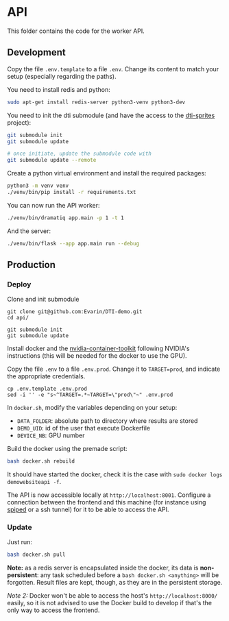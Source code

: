 # API

This folder contains the code for the worker API.

## Development

Copy the file `.env.template` to a file `.env`. Change its content to match your setup (especially regarding the paths).

You need to install redis and python:

```bash
sudo apt-get install redis-server python3-venv python3-dev
```

[//]: # (Configure Redis)
[//]: # (```bash)
[//]: # (# Find config file)
[//]: # (sudo find / -name redis.)
[//]: # (vi <path/to/redis.conf>)
[//]: # (```)
[//]: # (Find &#40;`/` command then type `requirepass`&#41; and modify directive &#40;uncomment and set password&#41;:)
[//]: # (```bash)
[//]: # (requirepass <redis_password>)
[//]: # (```)

You need to init the dti submodule (and have the access to the [dti-sprites](https://github.com/sonatbaltaci/dti-sprites) project):

```bash
git submodule init
git submodule update

# once initiate, update the submodule code with
git submodule update --remote
```

Create a python virtual environment and install the required packages:

```bash
python3 -m venv venv
./venv/bin/pip install -r requirements.txt
```

You can now run the API worker:

```bash
./venv/bin/dramatiq app.main -p 1 -t 1
```

And the server:

```bash
./venv/bin/flask --app app.main run --debug
```

## Production

### Deploy

Clone and init submodule

```shell
git clone git@github.com:Evarin/DTI-demo.git
cd api/

git submodule init
git submodule update
```

Install docker and the [nvidia-container-toolkit](https://docs.nvidia.com/datacenter/cloud-native/container-toolkit/latest/install-guide.html) following NVIDIA's instructions (this will be needed for the docker to use the GPU).

Copy the file `.env` to a file `.env.prod`. Change it to `TARGET=prod`, and indicate the appropriate credentials.

```shell
cp .env.template .env.prod
sed -i '' -e "s~^TARGET=.*~TARGET=\"prod\"~" .env.prod
```

In `docker.sh`, modify the variables depending on your setup:
- `DATA_FOLDER`: absolute path to directory where results are stored
- `DEMO_UID`: id of the user that execute Dockerfile
- `DEVICE_NB`: GPU number


Build the docker using the premade script:

```bash
bash docker.sh rebuild
```

It should have started the docker, check it is the case with `sudo docker logs demowebsiteapi -f`.

The API is now accessible locally at `http://localhost:8001`. Configure a connection between the frontend and this machine (for instance using [spiped](https://www.tarsnap.com/spiped.html) or a ssh tunnel) for it to be able to access the API.

### Update

Just run:

```bash
bash docker.sh pull
```

**Note:** as a redis server is encapsulated inside the docker, its data is **non-persistent**: any task scheduled before a `bash docker.sh <anything>` will be forgotten. Result files are kept, though, as they are in the persistent storage.

*Note 2:* Docker won't be able to access the host's `http://localhost:8000/` easily, so it is not advised to use the Docker build to develop if that's the only way to access the frontend.
